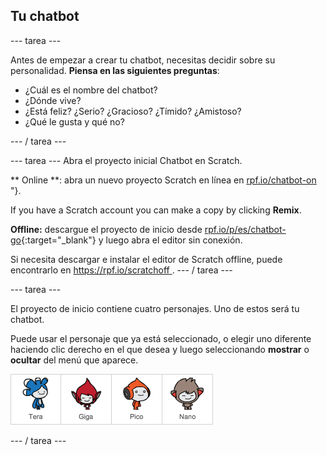 ## Tu chatbot

\--- tarea \---

Antes de empezar a crear tu chatbot, necesitas decidir sobre su personalidad. **Piensa en las siguientes preguntas**:

+ ¿Cuál es el nombre del chatbot?
+ ¿Dónde vive?
+ ¿Está feliz? ¿Serio? ¿Gracioso? ¿Tímido? ¿Amistoso?
+ ¿Qué le gusta y qué no?

\--- / tarea \---

\--- tarea \--- Abra el proyecto inicial Chatbot en Scratch.

** Online **: abra un nuevo proyecto Scratch en línea en [ rpf.io/chatbot-on ](http://rpf.io/chatbot-on)"}.

If you have a Scratch account you can make a copy by clicking **Remix**.

**Offline:** descargue el proyecto de inicio desde [rpf.io/p/es/chatbot-go](http://rpf.io/p/en/chatbot-go){:target="_blank"} y luego abra el editor sin conexión.

Si necesita descargar e instalar el editor de Scratch offline, puede encontrarlo en [ https://rpf.io/scratchoff ](rpf.io/scratchoff). \--- / tarea \---

\--- tarea \---

El proyecto de inicio contiene cuatro personajes. Uno de estos será tu chatbot.

Puede usar el personaje que ya está seleccionado, o elegir uno diferente haciendo clic derecho en el que desea y luego seleccionando **mostrar** o **ocultar** del menú que aparece.

![Choose a character](images/chatbot-characters.png)

\--- / tarea \---